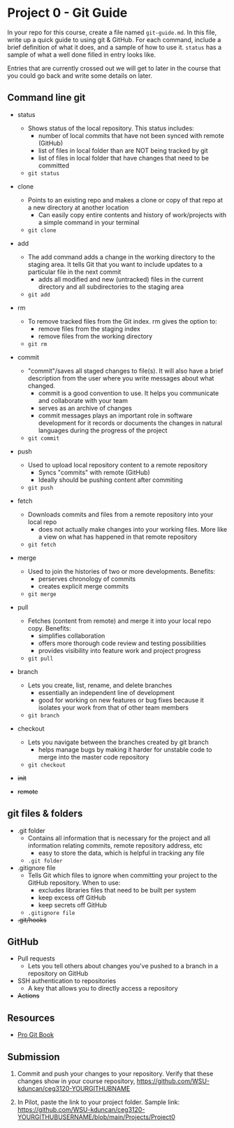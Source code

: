 # Project 0 - Git Guide

In your repo for this course, create a file named `git-guide.md`. In this file, write up a quick guide to using git & GitHub. For each command, include a brief definition of what it does, and a sample of how to use it. `status` has a sample of what a well done filled in entry looks like.

Entries that are currently crossed out we will get to later in the course that you could go back and write some details on later.

## Command line git

- status
  - Shows status of the local repository. This status includes:
    - number of local commits that have not been synced with remote (GitHub)
    - list of files in local folder than are NOT being tracked by git
    - list of files in local folder that have changes that need to be committed
  - `git status`
- clone
  - Points to an existing repo and makes a clone or copy of that repo at a new directory at another location
    - Can easily copy entire contents and history of work/projects with a simple command in your terminal
  - `git clone`
- add
  - The add command adds a change in the working directory to the staging area. It tells Git that you want to include updates to a particular file in the next commit
    - adds all modified and new (untracked) files in the current directory and all subdirectories to the staging area
  - `git add`
- rm
  - To remove tracked files from the Git index. rm gives the option to:
    - remove files from the staging index
    - remove files from the working directory
  - `git rm`
- commit
  - "commit"/saves all staged changes to file(s). It will also have a brief description from the user where you write messages about what changed.
    - commit is a good convention to use. It helps you communicate and collaborate with your team
    - serves as an archive of changes
    - commit messages plays an important role in software development for it records or documents the changes in natural languages during the progress of the project
  - `git commit`
- push
  - Used to upload local repository content to a remote repository
    - Syncs "commits" with remote (GitHub)
    - Ideally should be pushing content after commiting
  - `git push`
- fetch
  - Downloads commits and files from a remote repository into your local repo
    - does not actually make changes into your working files. More like a view on what has happened in that remote repository
  - `git fetch`
- merge
  - Used to join the histories of two or more developments. Benefits:
    - perserves chronology of commits 
    - creates explicit merge commits
  - `git merge`
- pull
  - Fetches (content from remote) and merge it into your local repo copy. Benefits:
    - simplifies collaboration
    - offers more thorough code review and testing possibilities
    - provides visibility into feature work and project progress
  - `git pull`
- branch
  - Lets you create, list, rename, and delete branches
    - essentially an independent line of development
    - good for working on new features or bug fixes because it isolates your work from that of other team members
  - `git branch`
- checkout
  - Lets you navigate between the branches created by git branch
    - helps manage bugs by making it harder for unstable code to merge into the master code repository
  - `git checkout`

- ~~init~~
- ~~remote~~

## git files & folders

- .git folder
  - Contains all information that is necessary for the project and all information relating commits, remote repository address, etc
    - easy to store the data, which is helpful in tracking any file
  - `.git folder`
- .gitignore file
  - Tells Git which files to ignore when committing your project to the GitHub repository. When to use:
    - excludes libraries files that need to be built per system
    - keep excess off GitHub
    - keep secrets off GitHub
  - `.gitignore file`
- ~~.git/hooks~~

## GitHub

- Pull requests
  - Lets you tell others about changes you've pushed to a branch in a repository on GitHub
- SSH authentication to repositories
  - A key that allows you to directly access a repository
- ~~Actions~~

## Resources

- [Pro Git Book](https://git-scm.com/book/en/v2)

## Submission

1. Commit and push your changes to your repository. Verify that these changes show in your course repository, https://github.com/WSU-kduncan/ceg3120-YOURGITHUBNAME

2. In Pilot, paste the link to your project folder. Sample link: https://github.com/WSU-kduncan/ceg3120-YOURGITHUBUSERNAME/blob/main/Projects/Project0
